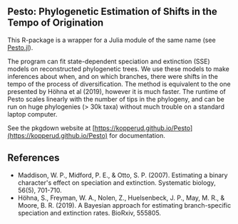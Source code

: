 ## Pesto: Phylogenetic Estimation of Shifts in the Tempo of Origination

This R-package is a wrapper for a Julia module of the same name (see [Pesto.jl](https://github.com/kopperud/Pesto.jl)).

The program can fit state-dependent speciation and extinction (SSE) models on reconstructed phylogenetic trees. We use these models to make inferences about when, and on which branches, there were shifts in the tempo of the process of diversification. The method is equivalent to the one presented by Höhna et al (2019), however it is much faster. The runtime of Pesto scales linearly with the number of tips in the phylogeny, and can be run on huge phylogenies (> 30k taxa) without much trouble on a standard laptop computer.

See the pkgdown website at [https://kopperud.github.io/Pesto](https://kopperud.github.io/Pesto) for documentation.

## References

* Maddison, W. P., Midford, P. E., & Otto, S. P. (2007). Estimating a binary character's effect on speciation and extinction. Systematic biology, 56(5), 701-710.
* Höhna, S., Freyman, W. A., Nolen, Z., Huelsenbeck, J. P., May, M. R., & Moore, B. R. (2019). A Bayesian approach for estimating branch-specific speciation and extinction rates. BioRxiv, 555805.
